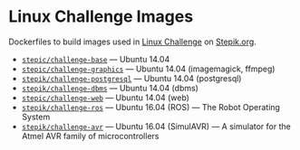# Linux Challenge Images
Dockerfiles to build images used in [Linux Challenge](https://stepik.org/lesson/Step-Linux-9180/) on [Stepik.org](https://stepik.org/). 

* [`stepic/challenge-base`](https://hub.docker.com/r/stepic/challenge-base/) — Ubuntu 14.04
* [`stepic/challenge-graphics`](https://hub.docker.com/r/stepic/challenge-graphics/) — Ubuntu 14.04 (imagemagick, ffmpeg)
* [`stepik/challenge-postgresql`](https://hub.docker.com/r/stepik/challenge-postgresql/) — Ubuntu 14.04 (postgresql)
* [`stepik/challenge-dbms`](https://hub.docker.com/r/stepik/challenge-dbms/) — Ubuntu 14.04 (dbms)
* [`stepic/challenge-web`](https://hub.docker.com/r/stepic/challenge-web/) — Ubuntu 14.04 (web)
* [`stepik/challenge-ros`](https://hub.docker.com/r/stepik/challenge-ros/) — Ubuntu 16.04 (ROS) — The Robot Operating System
* [`stepik/challenge-avr`](https://hub.docker.com/r/stepik/challenge-avr/) — Ubuntu 16.04 (SimulAVR) — A simulator for the Atmel AVR family of microcontrollers
